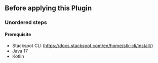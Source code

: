## Before applying this Plugin

### Unordered steps

#### Prerequisite

- Stackspot CLI (https://docs.stackspot.com/en/home/stk-cli/install/)
- Java 17
- Kotlin